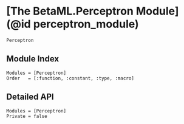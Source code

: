 # [The BetaML.Perceptron Module](@id perceptron_module)

```@docs
Perceptron
```

## Module Index

```@index
Modules = [Perceptron]
Order   = [:function, :constant, :type, :macro]
```

## Detailed API

```@autodocs
Modules = [Perceptron]
Private = false
```
